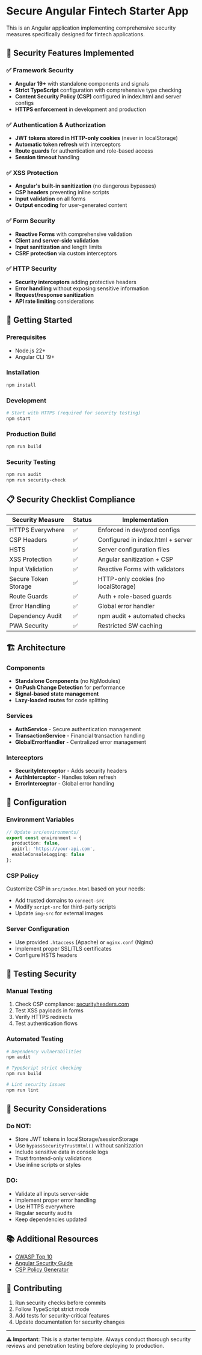 # Secure Angular Fintech Starter App

This is an Angular application implementing comprehensive security measures specifically designed for fintech applications.

## 🔐 Security Features Implemented

### ✅ Framework Security
- **Angular 19+** with standalone components and signals
- **Strict TypeScript** configuration with comprehensive type checking
- **Content Security Policy (CSP)** configured in index.html and server configs
- **HTTPS enforcement** in development and production

### ✅ Authentication & Authorization
- **JWT tokens stored in HTTP-only cookies** (never in localStorage)
- **Automatic token refresh** with interceptors
- **Route guards** for authentication and role-based access
- **Session timeout** handling

### ✅ XSS Protection
- **Angular's built-in sanitization** (no dangerous bypasses)
- **CSP headers** preventing inline scripts
- **Input validation** on all forms
- **Output encoding** for user-generated content

### ✅ Form Security
- **Reactive Forms** with comprehensive validation
- **Client and server-side validation** 
- **Input sanitization** and length limits
- **CSRF protection** via custom interceptors

### ✅ HTTP Security
- **Security interceptors** adding protective headers
- **Error handling** without exposing sensitive information
- **Request/response sanitization**
- **API rate limiting** considerations

## 🚀 Getting Started

### Prerequisites
- Node.js 22+
- Angular CLI 19+

### Installation
```bash
npm install
```

### Development
```bash
# Start with HTTPS (required for security testing)
npm start
```

### Production Build
```bash
npm run build
```

### Security Testing
```bash
npm run audit
npm run security-check
```

## 📋 Security Checklist Compliance

| Security Measure | Status | Implementation |
|-----------------|--------|----------------|
| HTTPS Everywhere | ✅ | Enforced in dev/prod configs |
| CSP Headers | ✅ | Configured in index.html + server |
| HSTS | ✅ | Server configuration files |
| XSS Protection | ✅ | Angular sanitization + CSP |
| Input Validation | ✅ | Reactive Forms with validators |
| Secure Token Storage | ✅ | HTTP-only cookies (no localStorage) |
| Route Guards | ✅ | Auth + role-based guards |
| Error Handling | ✅ | Global error handler |
| Dependency Audit | ✅ | npm audit + automated checks |
| PWA Security | ✅ | Restricted SW caching |

## 🏗️ Architecture

### Components
- **Standalone Components** (no NgModules)
- **OnPush Change Detection** for performance
- **Signal-based state management**
- **Lazy-loaded routes** for code splitting

### Services
- **AuthService** - Secure authentication management
- **TransactionService** - Financial transaction handling
- **GlobalErrorHandler** - Centralized error management

### Interceptors
- **SecurityInterceptor** - Adds security headers
- **AuthInterceptor** - Handles token refresh
- **ErrorInterceptor** - Global error handling

## 🔧 Configuration

### Environment Variables
```typescript
// Update src/environments/
export const environment = {
  production: false,
  apiUrl: 'https://your-api.com',
  enableConsoleLogging: false
};
```

### CSP Policy
Customize CSP in `src/index.html` based on your needs:
- Add trusted domains to `connect-src`
- Modify `script-src` for third-party scripts
- Update `img-src` for external images

### Server Configuration
- Use provided `.htaccess` (Apache) or `nginx.conf` (Nginx)
- Implement proper SSL/TLS certificates
- Configure HSTS headers

## 🧪 Testing Security

### Manual Testing
1. Check CSP compliance: [securityheaders.com](https://securityheaders.com)
2. Test XSS payloads in forms
3. Verify HTTPS redirects
4. Test authentication flows

### Automated Testing
```bash
# Dependency vulnerabilities
npm audit

# TypeScript strict checking
npm run build

# Lint security issues
npm run lint
```

## 🚨 Security Considerations

### Do NOT:
- Store JWT tokens in localStorage/sessionStorage
- Use `bypassSecurityTrustHtml()` without sanitization
- Include sensitive data in console logs
- Trust frontend-only validations
- Use inline scripts or styles

### DO:
- Validate all inputs server-side
- Implement proper error handling
- Use HTTPS everywhere
- Regular security audits
- Keep dependencies updated

## 📚 Additional Resources

- [OWASP Top 10](https://owasp.org/www-project-top-ten/)
- [Angular Security Guide](https://angular.io/guide/security)
- [CSP Policy Generator](https://report-uri.com/home/generate)

## 🤝 Contributing

1. Run security checks before commits
2. Follow TypeScript strict mode
3. Add tests for security-critical features
4. Update documentation for security changes

---

**⚠️ Important**: This is a starter template. Always conduct thorough security reviews and penetration testing before deploying to production.
